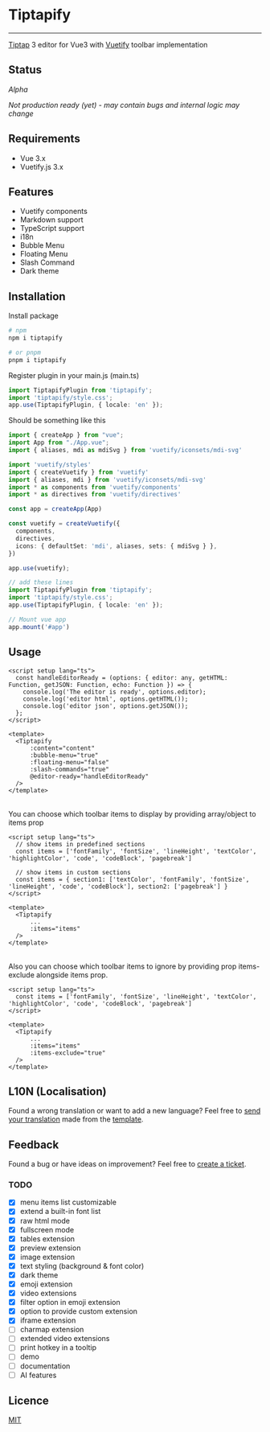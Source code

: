 # Tiptapify

---

[Tiptap](https://tiptap.dev) 3 editor for Vue3 with [Vuetify](https://vuetifyjs.com) toolbar implementation

## Status
*Alpha*

*Not production ready (yet) - may contain bugs and internal logic may change*

## Requirements
- Vue 3.x
- Vuetify.js 3.x

## Features
- Vuetify components
- Markdown support
- TypeScript support
- i18n
- Bubble Menu
- Floating Menu
- Slash Command
- Dark theme

## Installation
Install package
```bash
# npm
npm i tiptapify

# or pnpm
pnpm i tiptapify
```

Register plugin in your main.js (main.ts)
```typescript
import TiptapifyPlugin from 'tiptapify';
import 'tiptapify/style.css';
app.use(TiptapifyPlugin, { locale: 'en' });
```
Should be something like this

```typescript
import { createApp } from "vue";
import App from "./App.vue";
import { aliases, mdi as mdiSvg } from 'vuetify/iconsets/mdi-svg'

import 'vuetify/styles'
import { createVuetify } from 'vuetify'
import { aliases, mdi } from 'vuetify/iconsets/mdi-svg'
import * as components from 'vuetify/components'
import * as directives from 'vuetify/directives'

const app = createApp(App)

const vuetify = createVuetify({
  components,
  directives,
  icons: { defaultSet: 'mdi', aliases, sets: { mdiSvg } },
})

app.use(vuetify);

// add these lines
import TiptapifyPlugin from 'tiptapify';
import 'tiptapify/style.css';
app.use(TiptapifyPlugin, { locale: 'en' });

// Mount vue app
app.mount('#app')
```

## Usage

```vue
<script setup lang="ts">
  const handleEditorReady = (options: { editor: any, getHTML: Function, getJSON: Function, echo: Function }) => {
    console.log('The editor is ready', options.editor);
    console.log('editor html', options.getHTML());
    console.log('editor json', options.getJSON());
  };
</script>

<template>
  <Tiptapify
      :content="content"
      :bubble-menu="true"
      :floating-menu="false"
      :slash-commands="true"
      @editor-ready="handleEditorReady"
  />
</template>
```

<br>
You can choose which toolbar items to display by providing array/object to items prop

```vue
<script setup lang="ts">
  // show items in predefined sections
  const items = ['fontFamily', 'fontSize', 'lineHeight', 'textColor', 'highlightColor', 'code', 'codeBlock', 'pagebreak']

  // show items in custom sections
  const items = { section1: ['textColor', 'fontFamily', 'fontSize', 'lineHeight', 'code', 'codeBlock'], section2: ['pagebreak'] }
</script>

<template>
  <Tiptapify
      ...
      :items="items"
  />
</template>
```

<br>
Also you can choose which toolbar items to ignore by providing prop items-exclude alongside items prop.

```vue
<script setup lang="ts">
  const items = ['fontFamily', 'fontSize', 'lineHeight', 'textColor', 'highlightColor', 'code', 'codeBlock', 'pagebreak']
</script>

<template>
  <Tiptapify
      ...
      :items="items"
      :items-exclude="true"
  />
</template>
```

## L10N (Localisation)
Found a wrong translation or want to add a new language? Feel free to [send your translation](mailto:ivoyt90@gmail.com) made from the [template](https://raw.githubusercontent.com/IVoyt/tiptapify/refs/heads/main/src/i18n/locales/en.json).

## Feedback
Found a bug or have ideas on improvement? Feel free to [create a ticket](https://github.com/IVoyt/tiptapify/issues/new).


### TODO

- [x] menu items list customizable
- [x] extend a built-in font list
- [x] raw html mode
- [x] fullscreen mode
- [x] tables extension
- [x] preview extension
- [x] image extension
- [x] text styling (background & font color)
- [x] dark theme
- [x] emoji extension
- [x] video extensions
- [x] filter option in emoji extension
- [x] option to provide custom extension
- [x] iframe extension
- [ ] charmap extension
- [ ] extended video extensions
- [ ] print hotkey in a tooltip
- [ ] demo
- [ ] documentation
- [ ] AI features

## Licence
[MIT](./LICENSE)
